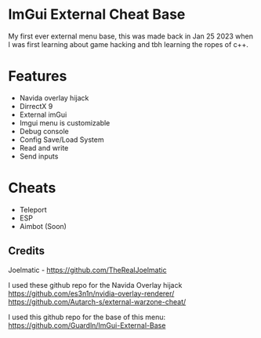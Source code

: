 # ImGui External Cheat Base
My first ever external menu base, this was made back in Jan 25 2023 when I was first learning about game hacking and tbh learning the ropes of c++.

# Features

- Navida overlay hijack
- DirrectX 9
- External imGui
- Imgui menu is customizable
- Debug console
- Config Save/Load System
- Read and write
- Send inputs

# Cheats

- Teleport
- ESP
- Aimbot (Soon)

## Credits
Joelmatic - https://github.com/TheRealJoelmatic

I used these github repo for the Navida Overlay hijack
https://github.com/es3n1n/nvidia-overlay-renderer/
https://github.com/Autarch-s/external-warzone-cheat/
 
I used this github repo for the base of this menu:
https://github.com/Guardln/ImGui-External-Base

